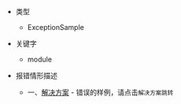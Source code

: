 * 类型
    * ExceptionSample

* 关键字
    * module

* 报错情形描述
    * 一、[解决方案](../sulotion/ExecptionSample^o^module^w^solution1.md) - 错误的样例，请点击`解决方案跳转`
